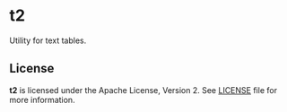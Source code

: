 # t2

Utility for text tables.

## License
**t2** is licensed under the Apache License, Version 2. See [LICENSE](LICENSE)
file for more information.

